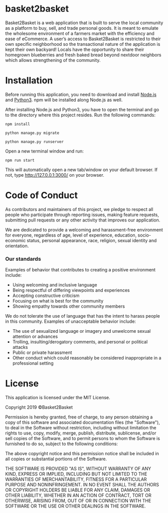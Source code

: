 # basket2basket
Basket2Basket is a web application that is built to serve the local community as a platform to buy, sell, and trade personal goods. It is meant to emulate the wholesome environment of a farmers market with the efficiency and ease of eCommerce. A user’s access to Basket2Basket is restricted to their own specific neighborhood so the transactional nature of the application is kept their own backyard! Locals have the opportunity to share their homegrown blueberries and fresh baked bread beyond nextdoor neighbors which allows strengthening of the community.
# Installation
Before running this application, you need to download and install [Node.js](https://nodejs.org/en/download/) and [Python3](https://www.python.org/downloads/). npm will be installed along Node.js as well.

After installing Node.js and Python3, you have to open the terminal and go to the directory where this project resides. Run the following commands:

`npm install`

`python manage.py migrate`

`python manage.py runserver`

Open a new terminal window and run:

`npm run start`

This will automatically open a new tab/window on your default browser. If not, type http://127.0.0.1:3000/ on your browser.


# Code of Conduct
As contributors and maintainers of this project, we pledge to respect all people who participate through reporting issues, making feature requests, submitting pull requests or any other activity that improves our application.

We are dedicated to provide a welcoming and harassment-free environment for everyone, regardless of age, level of experience, education, socio-economic status, personal appearance, race, religion, sexual identity and orientation.
### Our standards
Examples of behavior that contributes to creating a positive environment include:
* Using welcoming and inclusive language
* Being respectful of differing viewpoints and experiences
* Accepting constructive criticism
* Focusing on what is best for the community
* Showing empathy towards other community members

We do not tolerate the use of language that has the intent to harass people in this community. Examples of unacceptable behavior include:
* The use of sexualized language or imagery and unwelcome sexual attention or advances
* Trolling, insulting/derogatory comments, and personal or political attacks
* Public or private harassment
* Other conduct which could reasonably be considered inappropriate in a professional setting

# License
This application is licensed under the MIT License.

Copyright 2019 ©Basket2Basket

Permission is hereby granted, free of charge, to any person obtaining a copy of this software and associated documentation files (the "Software"), to deal in the Software without restriction, including without limitation the rights to use, copy, modify, merge, publish, distribute, sublicense, and/or sell copies of the Software, and to permit persons to whom the Software is furnished to do so, subject to the following conditions:

The above copyright notice and this permission notice shall be included in all copies or substantial portions of the Software.

THE SOFTWARE IS PROVIDED "AS IS", WITHOUT WARRANTY OF ANY KIND, EXPRESS OR IMPLIED, INCLUDING BUT NOT LIMITED TO THE WARRANTIES OF MERCHANTABILITY, FITNESS FOR A PARTICULAR PURPOSE AND NONINFRINGEMENT. IN NO EVENT SHALL THE AUTHORS OR COPYRIGHT HOLDERS BE LIABLE FOR ANY CLAIM, DAMAGES OR OTHER LIABILITY, WHETHER IN AN ACTION OF CONTRACT, TORT OR OTHERWISE, ARISING FROM, OUT OF OR IN CONNECTION WITH THE SOFTWARE OR THE USE OR OTHER DEALINGS IN THE SOFTWARE.
